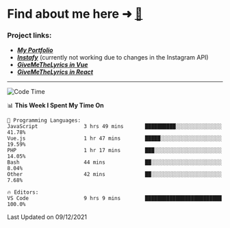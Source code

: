 # Find about me here ➜ [🧑](https://pauabella.dev)

### Project links:
- ***[My Portfolio](https://pauabella.dev)***
- ***[Instafy](https://instafy.me)*** (currently not working due to changes in the Instagram API)
- ***[GiveMeTheLyrics in Vue](https://lyrics.pauabella.dev)***
- ***[GiveMeTheLyrics in React](https://pauabella.dev/GiveMeTheLyrics)***

---
<!--START_SECTION:waka-->
![Code Time](http://img.shields.io/badge/Code%20Time-722%20hrs%2011%20mins-blue)

📊 **This Week I Spent My Time On** 

```text
💬 Programming Languages: 
JavaScript               3 hrs 49 mins       ██████████░░░░░░░░░░░░░░░   41.78% 
Vue.js                   1 hr 47 mins        █████░░░░░░░░░░░░░░░░░░░░   19.59% 
PHP                      1 hr 17 mins        ███░░░░░░░░░░░░░░░░░░░░░░   14.05% 
Bash                     44 mins             ██░░░░░░░░░░░░░░░░░░░░░░░   8.04% 
Other                    42 mins             ██░░░░░░░░░░░░░░░░░░░░░░░   7.68%

🔥 Editors: 
VS Code                  9 hrs 9 mins        █████████████████████████   100.0%

```


 Last Updated on 09/12/2021
<!--END_SECTION:waka-->
